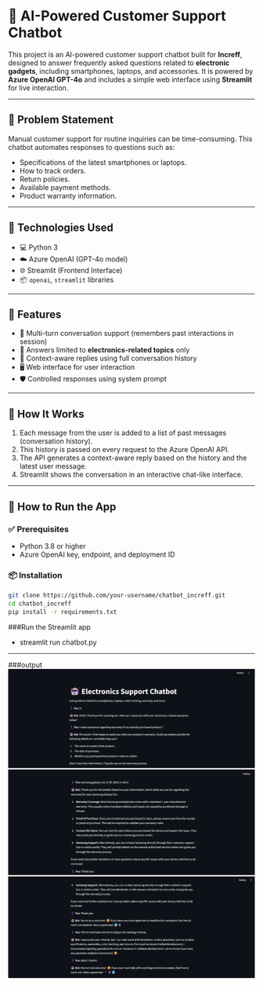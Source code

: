 # 💬 AI-Powered Customer Support Chatbot

This project is an AI-powered customer support chatbot built for **Increff**, designed to answer frequently asked questions related to **electronic gadgets**, including smartphones, laptops, and accessories. It is powered by **Azure OpenAI GPT-4o** and includes a simple web interface using **Streamlit** for live interaction.

---

## 📌 Problem Statement

Manual customer support for routine inquiries can be time-consuming. This chatbot automates responses to questions such as:

- Specifications of the latest smartphones or laptops.
- How to track orders.
- Return policies.
- Available payment methods.
- Product warranty information.

---

## 🧠 Technologies Used

- 💻 Python 3
- ☁️ Azure OpenAI (GPT-4o model)
- 🌐 Streamlit (Frontend Interface)
- 📦 `openai`, `streamlit` libraries

---
## 🚀 Features

- 🔁 Multi-turn conversation support (remembers past interactions in session)
- 🎯 Answers limited to **electronics-related topics** only
- 🧠 Context-aware replies using full conversation history
- 🖥️ Web interface for user interaction
- 🛡️ Controlled responses using system prompt

---

## 🧪 How It Works

1. Each message from the user is added to a list of past messages (conversation history).
2. This history is passed on every request to the Azure OpenAI API.
3. The API generates a context-aware reply based on the history and the latest user message.
4. Streamlit shows the conversation in an interactive chat-like interface.

---

## 🧪 How to Run the App

### ✅ Prerequisites

- Python 3.8 or higher
- Azure OpenAI key, endpoint, and deployment ID

### 📦 Installation

```bash
git clone https://github.com/your-username/chatbot_increff.git
cd chatbot_increff
pip install -r requirements.txt
```
###Run the Streamlit app

- streamlit run chatbot.py
---
###output
![Output-1-1](Output/Output-1-1.png)
![Output-1-2](Output/Output-1-2.png)
![Output-1-3](Output/Output-1-3.png)


